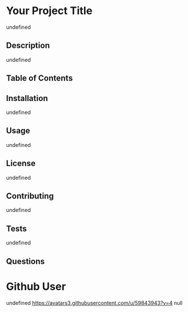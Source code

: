 
# Your Project Title

undefined

## Description

undefined

## Table of Contents

## Installation

undefined

## Usage

undefined

## License

undefined

## Contributing

undefined

## Tests

undefined

## Questions

# Github User
undefined
https://avatars3.githubusercontent.com/u/59843943?v=4
null
    